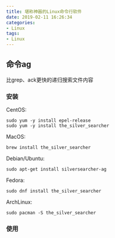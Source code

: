 ```yaml
---
title: 堪称神器的Linux命令行软件
date: 2019-02-11 16:26:34
categories:
- Linux
tags:
- Linux
---
```


## 命令ag

比grep、ack更快的递归搜索文件内容

### 安装

CentOS:

```
sudo yum -y install epel-release
sudo yum -y install the_silver_searcher
```

<!--more-->

MacOS:

```
brew install the_silver_searcher
```

Debian/Ubuntu:

```
sudo apt-get install silversearcher-ag
```

Fedora:

```
sudo dnf install the_silver_searcher
```

ArchLinux:

```
sudo pacman -S the_silver_searcher
```

### 使用

